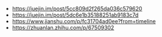 - https://juejin.im/post/5cc809d2f265da036c579620
- https://juejin.im/post/5dc6e1b35188251ab9183c7d
- https://www.jianshu.com/p/fc31704ad0ee?from=timeline
- https://zhuanlan.zhihu.com/p/67509302